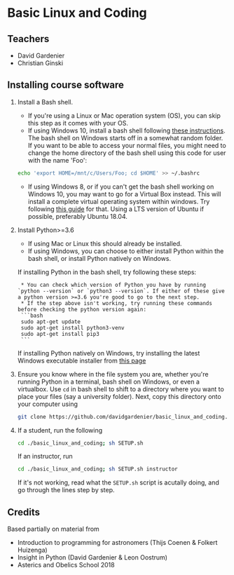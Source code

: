 # Basic Linux and Coding

## Teachers
* David Gardenier
* Christian Ginski

## Installing course software
1. Install a Bash shell.
    * If you're using a Linux or Mac operation system (OS), you can skip this step as it comes with your OS.
    * If using Windows 10, install a bash shell following [these instructions](https://www.howtogeek.com/249966/how-to-install-and-use-the-linux-bash-shell-on-windows-10/). The bash shell on Windows starts off in a somewhat random folder. If you want to be able to access your normal files, you might need to change the home directory of the bash shell using this code for user with the name 'Foo':
    ```bash
    echo 'export HOME=/mnt/c/Users/Foo; cd $HOME' >> ~/.bashrc
    ```
    * If using Windows 8, or if you can't get the bash shell working on Windows 10, you may want to go for a Virtual Box instead. This will install a complete virtual operating system within windows. Try following [this guide](https://itsfoss.com/install-linux-in-virtualbox/) for that. Using a LTS version of Ubuntu if possible, preferably Ubuntu 18.04.

2. Install Python>=3.6
    * If using Mac or Linux this should already be installed.
    * If using Windows, you can choose to either install Python within the bash shell, or install Python natively on Windows.

    If installing Python in the bash shell, try following these steps:

        * You can check which version of Python you have by running `python --version` or `python3 --version`. If either of these give a python version >=3.6 you're good to go to the next step.
        * If the step above isn't working, try running these commands before checking the python version again:
        ```bash
        sudo apt-get update
        sudo apt-get install python3-venv
        sudo apt-get install pip3
        ```

    If installing Python natively on Windows, try installing the latest Windows executable installer from [this page](https://www.python.org/downloads/windows/)

3. Ensure you know where in the file system you are, whether you're running Python in a terminal, bash shell on Windows, or even a virtualbox. Use `cd` in bash shell to shift to a directory where you want to place your files (say a university folder). Next, copy this directory onto your computer using
   ```bash
   git clone https://github.com/davidgardenier/basic_linux_and_coding.git
   ```
4. If a student, run the following
   ```bash
   cd ./basic_linux_and_coding; sh SETUP.sh
   ```
   If an instructor, run
   ```bash
   cd ./basic_linux_and_coding; sh SETUP.sh instructor
   ```
   If it's not working, read what the `SETUP.sh` script is acutally doing, and go through the lines step by step.

## Credits
Based partially on material from
* Introduction to programming for astronomers (Thijs Coenen & Folkert Huizenga)
* Insight in Python (David Gardenier & Leon Oostrum)
* Asterics and Obelics School 2018
